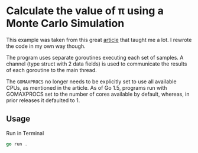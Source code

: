 # Calculate the value of π using a Monte Carlo Simulation

This example was taken from this great [article](https://www.soroushjp.com/2015/02/07/go-concurrency-is-not-parallelism-real-world-lessons-with-monte-carlo-simulations/) that taught me a lot. I rewrote the code in my own way though.

The program uses separate goroutines executing each set of samples. A channel (type struct with 2 data fields) is used to communicate the results of each goroutine to the main thread.

The `GOMAXPROCS` no longer needs to be explicitly set to use all available CPUs, as mentioned in the article. As of Go 1.5, programs run with GOMAXPROCS set to the number of cores available by default, whereas, in prior releases it defaulted to 1.

## Usage

Run in Terminal

```go
go run .     
```
